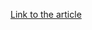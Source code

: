 [Link to the article](https://securityaffairs.com/181453/apt/china-linked-silk-typhoon-apt-targets-north-america.html)
